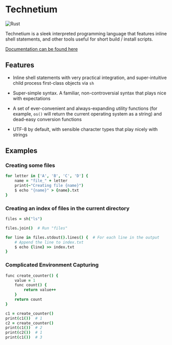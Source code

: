 # Technetium

![Rust](https://github.com/Torrencem/technetium/workflows/Rust/badge.svg?event=push)

Technetium is a sleek interpreted programming language that features inline shell statements, and other tools useful for short build / install scripts.

[Documentation can be found here](https://matthewtorrence.com/technetium/)

## Features

* Inline shell statements with very practical integration, and super-intuitive child process first-class objects via `sh`

* Super-simple syntax. A familiar, non-controversial syntax that plays nice with expectations

* A set of ever-convenient and always-expanding utility functions (for example, `os()` will return the current operating system as a string) and dead-easy conversion functions

* UTF-8 by default, with sensible character types that play nicely with strings

## Examples

### Creating some files

```coffeescript
for letter in ['A', 'B', 'C', 'D'] {
	name = "file_" + letter
	print(~"Creating file {name}")
	$ echo "{name}" > {name}.txt
}
```

### Creating an index of files in the current directory

```coffeescript
files = sh("ls")

files.join()  # Run "files"

for line in files.stdout().lines() {  # For each line in the output
	# Append the line to index.txt
	$ echo {line} >> index.txt
}

```

### Complicated Environment Capturing

```coffeescript
func create_counter() {
    value = 1
    func count() {
        return value++
    }
    return count
}

c1 = create_counter()
print(c1())  # 1
c2 = create_counter()
print(c1())  # 2
print(c2())  # 1
print(c1())  # 3
```
